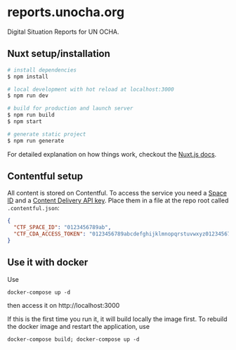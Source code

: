 # reports.unocha.org

Digital Situation Reports for UN OCHA.

## Nuxt setup/installation

``` bash
# install dependencies
$ npm install

# local development with hot reload at localhost:3000
$ npm run dev

# build for production and launch server
$ npm run build
$ npm start

# generate static project
$ npm run generate
```

For detailed explanation on how things work, checkout the [Nuxt.js docs](https://github.com/nuxt/nuxt.js).

## Contentful setup

All content is stored on Contentful. To access the service you need a [Space ID](https://www.contentful.com/developers/docs/concepts/multiple-environments/)  and a [Content Delivery API key](https://www.contentful.com/developers/docs/references/content-delivery-api/). Place them in a file at the repo root called `.contentful.json`:

```json
{
  "CTF_SPACE_ID": "0123456789ab",
  "CTF_CDA_ACCESS_TOKEN": "0123456789abcdefghijklmnopqrstuvwxyz0123456789abcdefghijklmnopqr"
}
```

## Use it with docker

Use

  `docker-compose up -d`

then access it on http://localhost:3000

If this is the first time you run it, it will build locally the image first.
To rebuild the docker image and restart the application, use

  `docker-compose build; docker-compose up -d`

